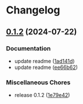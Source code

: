 # Changelog

## [0.1.2](https://github.com/pythoninthegrass/get_cert/compare/v0.1.0...v0.1.2) (2024-07-22)


### Documentation

* update readme ([1ad141d](https://github.com/pythoninthegrass/get_cert/commit/1ad141d8c6cd56b99c2f606c64ab41df5e08f165))
* update readme ([ee66b62](https://github.com/pythoninthegrass/get_cert/commit/ee66b627184d84f859629b05c7d7deac9bfcff69))


### Miscellaneous Chores

* release 0.1.2 ([1e79e42](https://github.com/pythoninthegrass/get_cert/commit/1e79e427429fbd544b2456863ff072b22fbeeaef))
